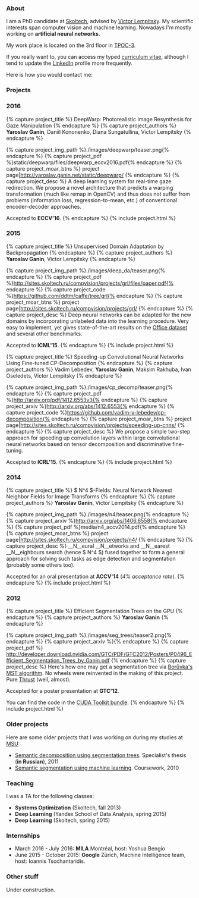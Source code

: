 <h3 class="page-header">About</h3>

I am a PhD candidate at [Skoltech](http://www.skoltech.ru/en), advised by 
[Victor Lempitsky](http://sites.skoltech.ru/compvision/members/vilem/).
My scientific interests span computer vision and machine learning. Nowadays
I'm mostly working on __artificial neural networks__.

My work place is located on the 3rd floor in [TPOC-3](http://www.skoltech.ru/en/about/contacts/).

If you really want to, you can access my typed [curriculum vitae](./media/cv2.pdf), 
although I tend to update the <a href="http://linkedin.com/in/yganin/">LinkedIn</a> 
<a href="http://linkedin.com/in/yganin/"><i class="fa fa-linkedin-square fa-lg"></i></a>
profile more frequently. 

Here is how you would contact me:
<a href="mailto:ganin@skoltech.ru"><i class="fa fa-at fa-lg"></i></a>

<h3 class="page-header">Projects</h3>

### 2016

{% capture project_title %}
DeepWarp: Photorealistic Image Resynthesis for Gaze Manipulation
{% endcapture %}
{% capture project_authors %}
__Yaroslav Ganin__, Daniil Kononenko, Diana Sungatullina, Victor Lempitsky
{% endcapture %}

{% capture project_img_path %}./images/deepwarp/teaser.png{% endcapture %}
{% capture project_pdf %}static/deepwarp/files/deepwarp_eccv2016.pdf{% endcapture %}
{% capture project_moar_btns %}
project page|http://yaroslav.ganin.net/static/deepwarp/
{% endcapture %}
{% capture project_desc %}
A deep learning system for real-time gaze redirection. We propose a novel architecture
that predicts a warping transformation (much like remap in OpenCV) and thus does not
suffer from problems (information loss, regression-to-mean, etc.) of conventional 
encoder-decoder approaches.

Accepted to __ECCV'16__.
{% endcapture %}
{% include project.html %}

### 2015

{% capture project_title %}
Unsupervised Domain Adaptation by Backpropagation
{% endcapture %}
{% capture project_authors %}
__Yaroslav Ganin__, Victor Lempitsky
{% endcapture %}

{% capture project_img_path %}./images/deep_da/teaser.png{% endcapture %}
{% capture project_pdf %}http://sites.skoltech.ru/compvision/projects/grl/files/paper.pdf{% endcapture %}
{% capture project_code %}https://github.com/ddtm/caffe/tree/grl{% endcapture %}
{% capture project_moar_btns %}
project page|http://sites.skoltech.ru/compvision/projects/grl/
{% endcapture %}
{% capture project_desc %}
Deep neural networks can be adapted for the new domains by incorporating 
unlabeled data into the learning procedure. Very easy to implement, yet 
gives state-of-the-art results on the 
<a href="http://www.cs.uml.edu/~saenko/projects.html#data">Office dataset</a> 
and several other benchmarks.

Accepted to __ICML'15__.
{% endcapture %}
{% include project.html %}

{% capture project_title %}
Speeding-up Convolutional Neural Networks Using Fine-tuned CP-Decomposition
{% endcapture %}
{% capture project_authors %}
Vadim Lebedev, __Yaroslav Ganin__, Maksim Rakhuba, Ivan Oseledets, Victor Lempitsky
{% endcapture %}

{% capture project_img_path %}./images/cp_decomp/teaser.png{% endcapture %}
{% capture project_pdf %}http://arxiv.org/pdf/1412.6553v3{% endcapture %}
{% capture project_arxiv %}http://arxiv.org/abs/1412.6553{% endcapture %}
{% capture project_code %}https://github.com/vadim-v-lebedev/cp-decomposition{% endcapture %}
{% capture project_moar_btns %}
project page|http://sites.skoltech.ru/compvision/projects/speeding-up-cnns/
{% endcapture %}
{% capture project_desc %}
We propose a simple two-step approach for speeding up convolution layers within 
large convolutional neural networks based on tensor decomposition and discriminative fine-
tuning.

Accepted to __ICRL'15__.
{% endcapture %}
{% include project.html %}

### 2014

{% capture project_title %}
$ N^4 $-Fields: Neural Network Nearest Neighbor Fields for Image Transforms
{% endcapture %}
{% capture project_authors %}
__Yaroslav Ganin__, Victor Lempitsky
{% endcapture %}

{% capture project_img_path %}./images/n4/teaser.png{% endcapture %}
{% capture project_arxiv %}http://arxiv.org/abs/1406.6558{% endcapture %}
{% capture project_pdf %}media/n4_accv2014.pdf{% endcapture %}
{% capture project_moar_btns %}
project page|http://sites.skoltech.ru/compvision/projects/n4/
{% endcapture %}
{% capture project_desc %}
__N__eural __N__etworks and __N__earest __N__eighbours search (hence
$ N^4 $) fused together to form a general
approach for solving such tasks as edge detection and segmentation 
(probably some others too).

Accepted for an oral presentation at __ACCV'14__ (_4% acceptance rate_).
{% endcapture %}
{% include project.html %}

### 2012

{% capture project_title %}
Efficient Segmentation Trees on the GPU
{% endcapture %}
{% capture project_authors %}
__Yaroslav Ganin__
{% endcapture %}

{% capture project_img_path %}./images/seg_trees/teaser2.png{% endcapture %}
{% capture project_arxiv %}{% endcapture %}
{% capture project_pdf %}
http://developer.download.nvidia.com/GTC/PDF/GTC2012/Posters/P0496_Efficient_Segmentation_Trees_by_Ganin.pdf
{% endcapture %}
{% capture project_desc %}
Here's how one may get a segmentation tree via 
[Borůvka's MST algorithm](http://en.wikipedia.org/wiki/Bor%C5%AFvka%27s_algorithm). 
No wheels were reinvented in the making of this project. 
Pure [Thrust](http://thrust.github.io/) (well, almost).

Accepted for a poster presentation at __GTC'12__.

You can find the code in the 
[CUDA Toolkit bundle](http://docs.nvidia.com/cuda/cuda-samples/index.html#cuda-segmentation-tree-thrust-library).
{% endcapture %}
{% include project.html %}

### Older projects

Here are some older projects that I was working on during my studies at
[MSU](http://www.msu.ru/en/):

* [Semantic decomposition using segmentation trees](./media/yganin_thesis_2011.pdf). 
  Specialist's thesis (__in Russian__), 2011
* [Semantic segmentation using machine learning](./media/yganin_cw_2010.pdf). 
  Coursework, 2010

<h3 class="page-header">Teaching</h3>

I was a TA for the following classes:

* __Systems Optimization__ (Skoltech, fall 2013)
* __Deep Learning__ (Yandex School of Data Analysis, spring 2015)
* __Deep Learning__ (Skoltech, spring 2015)

<h3 class="page-header">Internships</h3>

* March 2016 - July 2016: __MILA__ Montr&eacute;al, host: Yoshua Bengio
* June 2015 - October 2015: __Google__ Z&uuml;rich, Machine Intelligence team, host: Ioannis Tsochantaridis.

<h3 class="page-header">Other stuff</h3>

Under construction.
